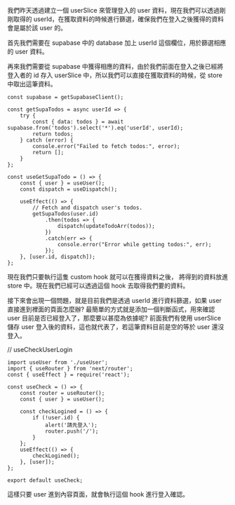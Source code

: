 我們昨天透過建立一個 userSlice 來管理登入的 user 資料，現在我們可以透過剛剛取得的 userId，在獲取資料的時候進行篩選，確保我們在登入之後獲得的資料會是屬於該 user 的。

首先我們需要在 supabase 中的 database 加上 userId 這個欄位，用於篩選相應的 user 資料。

再來我們需要從 supabase 中獲得相應的資料，由於我們前面在登入之後已經將登入者的 id 存入 userSlice 中，所以我們可以直接在獲取資料的時候，從 store 中取出這筆資料。

```
const supabase = getSupabaseClient();

const getSupaTodos = async userId => {
    try {
        const { data: todos } = await supabase.from('todos').select('*').eq('userId', userId);
        return todos;
    } catch (error) {
        console.error("Failed to fetch todos:", error);
        return [];
    }
};
```

```
const useGetSupaTodo = () => {
    const { user } = useUser();
    const dispatch = useDispatch();

    useEffect(() => {
        // Fetch and dispatch user's todos.
        getSupaTodos(user.id)
            .then(todos => {
                dispatch(updateTodoArr(todos));
            })
            .catch(err => {
                console.error("Error while getting todos:", err);
            });
    }, [user.id, dispatch]);
};
```

現在我們只要執行這隻 custom hook 就可以在獲得資料之後， 將得到的資料放進 store 中。現在我們已經可以透過這個 hook 去取得我們要的資料。

接下來會出現一個問題，就是目前我們是透過 userId 進行資料篩選，如果 user 直接進到裡面的頁面怎麼辦?
最簡單的方式就是添加一個判斷函式，用來確認 user 目前是否已經登入了，那麼要以甚麼為依據呢?
前面我們有使用 userSlice 儲存 user 登入後的資料，這也就代表了，若這筆資料目前是空的等於 user 還沒登入。

// useCheckUserLogin

```
import useUser from './useUser';
import { useRouter } from 'next/router';
const { useEffect } = require('react');

const useCheck = () => {
    const router = useRouter();
    const { user } = useUser();

    const checkLogined = () => {
        if (!user.id) {
            alert('請先登入');
            router.push('/');
        }
    };
    useEffect(() => {
        checkLogined();
    }, [user]);
};

export default useCheck;
```

這樣只要 user 進到內容頁面，就會執行這個 hook 進行登入確認。